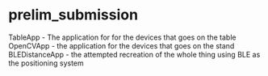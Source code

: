 # prelim_submission

TableApp - The application for for the devices that goes on the table
OpenCVApp - the application for the devices that goes on the stand
BLEDistanceApp - the attempted recreation of the whole thing using BLE as the positioning system
